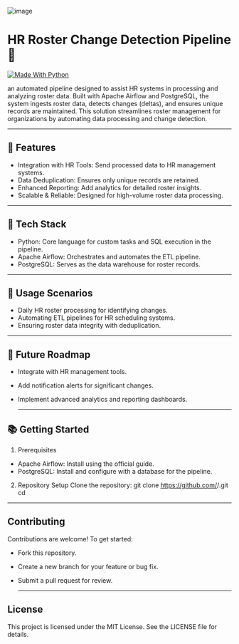 ![image](https://github.com/user-attachments/assets/2ccaf385-6423-4596-b5e0-cb94a76faa24)


# HR Roster Change Detection Pipeline 📝  
[![Made With Python ](https://img.shields.io/badge/Made%20with-Python-blue)](https://python.org/)  

an automated pipeline designed to assist HR systems in processing and analyzing roster data. Built with Apache Airflow and PostgreSQL, the system ingests roster data, detects changes (deltas), and ensures unique records are maintained. This solution streamlines roster management for organizations by automating data processing and change detection.

---

## 💎 Features  
- Integration with HR Tools: Send processed data to HR management systems.  
- Data Deduplication: Ensures only unique records are retained.
- Enhanced Reporting: Add analytics for detailed roster insights.
- Scalable & Reliable: Designed for high-volume roster data processing.

---

## 🔋 Tech Stack  
- Python: Core language for custom tasks and SQL execution in the pipeline.
- Apache Airflow: Orchestrates and automates the ETL pipeline.
- PostgreSQL: Serves as the data warehouse for roster records.

---

## 🌟 Usage Scenarios
- Daily HR roster processing for identifying changes.
- Automating ETL pipelines for HR scheduling systems.
- Ensuring roster data integrity with deduplication.

---

## 🚀 Future Roadmap
- Integrate with HR management tools.
- Add notification alerts for significant changes.
- Implement advanced analytics and reporting dashboards.

  ---
  
## 📚 Getting Started  
1. Prerequisites
- Apache Airflow: Install using the official guide.
- PostgreSQL: Install and configure with a database for the pipeline.
2. Repository Setup
  Clone the repository:
  git clone https://github.com/<your-username>/<repository-name>.git
  cd <repository-name>
  ---
  
## Contributing
Contributions are welcome! To get started:
- Fork this repository.
- Create a new branch for your feature or bug fix.
- Submit a pull request for review.

  ---
  
## License
This project is licensed under the MIT License. See the LICENSE file for details.
   
